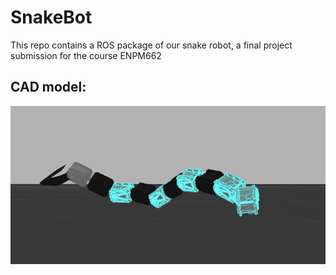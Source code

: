 # SnakeBot

This repo contains a ROS package of our snake robot, a final project submission for the course ENPM662




## CAD model:
![## New CAD model:](./addons/newcad.png)
